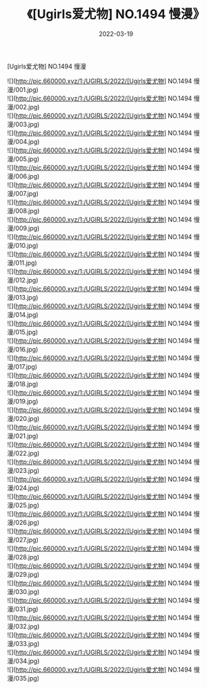 ﻿---
layout: post
title:  《[Ugirls爱尤物] NO.1494 慢漫》
date:   2022-03-19
img: http://pic.660000.xyz/1:/UGIRLS/2022/[Ugirls爱尤物] NO.1494 慢漫/000.jpg
categories: [美女, 清纯, 唯美]
---

[Ugirls爱尤物] NO.1494 慢漫

 ![](http://pic.660000.xyz/1:/UGIRLS/2022/[Ugirls爱尤物] NO.1494 慢漫/001.jpg) <br>![](http://pic.660000.xyz/1:/UGIRLS/2022/[Ugirls爱尤物] NO.1494 慢漫/002.jpg) <br>![](http://pic.660000.xyz/1:/UGIRLS/2022/[Ugirls爱尤物] NO.1494 慢漫/003.jpg) <br>![](http://pic.660000.xyz/1:/UGIRLS/2022/[Ugirls爱尤物] NO.1494 慢漫/004.jpg) <br>![](http://pic.660000.xyz/1:/UGIRLS/2022/[Ugirls爱尤物] NO.1494 慢漫/005.jpg) <br>![](http://pic.660000.xyz/1:/UGIRLS/2022/[Ugirls爱尤物] NO.1494 慢漫/006.jpg) <br>![](http://pic.660000.xyz/1:/UGIRLS/2022/[Ugirls爱尤物] NO.1494 慢漫/007.jpg) <br>![](http://pic.660000.xyz/1:/UGIRLS/2022/[Ugirls爱尤物] NO.1494 慢漫/008.jpg) <br>![](http://pic.660000.xyz/1:/UGIRLS/2022/[Ugirls爱尤物] NO.1494 慢漫/009.jpg) <br>![](http://pic.660000.xyz/1:/UGIRLS/2022/[Ugirls爱尤物] NO.1494 慢漫/010.jpg) <br>![](http://pic.660000.xyz/1:/UGIRLS/2022/[Ugirls爱尤物] NO.1494 慢漫/011.jpg) <br>![](http://pic.660000.xyz/1:/UGIRLS/2022/[Ugirls爱尤物] NO.1494 慢漫/012.jpg) <br>![](http://pic.660000.xyz/1:/UGIRLS/2022/[Ugirls爱尤物] NO.1494 慢漫/013.jpg) <br>![](http://pic.660000.xyz/1:/UGIRLS/2022/[Ugirls爱尤物] NO.1494 慢漫/014.jpg) <br>![](http://pic.660000.xyz/1:/UGIRLS/2022/[Ugirls爱尤物] NO.1494 慢漫/015.jpg) <br>![](http://pic.660000.xyz/1:/UGIRLS/2022/[Ugirls爱尤物] NO.1494 慢漫/016.jpg) <br>![](http://pic.660000.xyz/1:/UGIRLS/2022/[Ugirls爱尤物] NO.1494 慢漫/017.jpg) <br>![](http://pic.660000.xyz/1:/UGIRLS/2022/[Ugirls爱尤物] NO.1494 慢漫/018.jpg) <br>![](http://pic.660000.xyz/1:/UGIRLS/2022/[Ugirls爱尤物] NO.1494 慢漫/019.jpg) <br>![](http://pic.660000.xyz/1:/UGIRLS/2022/[Ugirls爱尤物] NO.1494 慢漫/020.jpg) <br>![](http://pic.660000.xyz/1:/UGIRLS/2022/[Ugirls爱尤物] NO.1494 慢漫/021.jpg) <br>![](http://pic.660000.xyz/1:/UGIRLS/2022/[Ugirls爱尤物] NO.1494 慢漫/022.jpg) <br>![](http://pic.660000.xyz/1:/UGIRLS/2022/[Ugirls爱尤物] NO.1494 慢漫/023.jpg) <br>![](http://pic.660000.xyz/1:/UGIRLS/2022/[Ugirls爱尤物] NO.1494 慢漫/024.jpg) <br>![](http://pic.660000.xyz/1:/UGIRLS/2022/[Ugirls爱尤物] NO.1494 慢漫/025.jpg) <br>![](http://pic.660000.xyz/1:/UGIRLS/2022/[Ugirls爱尤物] NO.1494 慢漫/026.jpg) <br>![](http://pic.660000.xyz/1:/UGIRLS/2022/[Ugirls爱尤物] NO.1494 慢漫/027.jpg) <br>![](http://pic.660000.xyz/1:/UGIRLS/2022/[Ugirls爱尤物] NO.1494 慢漫/028.jpg) <br>![](http://pic.660000.xyz/1:/UGIRLS/2022/[Ugirls爱尤物] NO.1494 慢漫/029.jpg) <br>![](http://pic.660000.xyz/1:/UGIRLS/2022/[Ugirls爱尤物] NO.1494 慢漫/030.jpg) <br>![](http://pic.660000.xyz/1:/UGIRLS/2022/[Ugirls爱尤物] NO.1494 慢漫/031.jpg) <br>![](http://pic.660000.xyz/1:/UGIRLS/2022/[Ugirls爱尤物] NO.1494 慢漫/032.jpg) <br>![](http://pic.660000.xyz/1:/UGIRLS/2022/[Ugirls爱尤物] NO.1494 慢漫/033.jpg) <br>![](http://pic.660000.xyz/1:/UGIRLS/2022/[Ugirls爱尤物] NO.1494 慢漫/034.jpg) <br>![](http://pic.660000.xyz/1:/UGIRLS/2022/[Ugirls爱尤物] NO.1494 慢漫/035.jpg) <br>